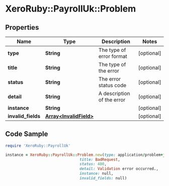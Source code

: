 # XeroRuby::PayrollUk::Problem

## Properties

Name | Type | Description | Notes
------------ | ------------- | ------------- | -------------
**type** | **String** | The type of error format | [optional] 
**title** | **String** | The type of the error | [optional] 
**status** | **String** | The error status code | [optional] 
**detail** | **String** | A description of the error | [optional] 
**instance** | **String** |  | [optional] 
**invalid_fields** | [**Array&lt;InvalidField&gt;**](InvalidField.md) |  | [optional] 

## Code Sample

```ruby
require 'XeroRuby::PayrollUk'

instance = XeroRuby::PayrollUk::Problem.new(type: application/problem+json,
                                 title: BadRequest,
                                 status: 400,
                                 detail: Validation error occurred.,
                                 instance: null,
                                 invalid_fields: null)
```


